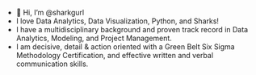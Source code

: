 - 👋 Hi, I’m @sharkgurl
- I love Data Analytics, Data Visualization, Python, and Sharks!
- I have a multidisciplinary background and proven track record in Data Analytics, Modeling, and Project Management. 
- I am decisive, detail & action oriented with a Green Belt Six Sigma Methodology Certification, and effective written and verbal communication skills.

<!---
sharkgurl/sharkgurl is a ✨ special ✨ repository because its `README.md` (this file) appears on your GitHub profile.
You can click the Preview link to take a look at your changes.
--->
